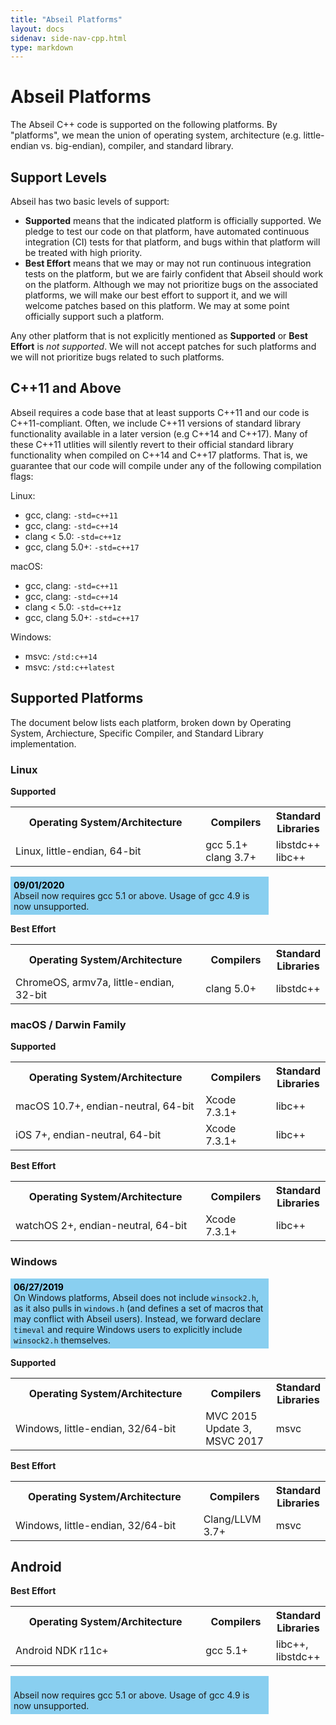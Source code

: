 ```yaml
---
title: "Abseil Platforms"
layout: docs
sidenav: side-nav-cpp.html
type: markdown
---
```


# Abseil Platforms

The Abseil C++ code is supported on the following platforms. By "platforms",
we mean the union of operating system, architecture (e.g. little-endian vs.
big-endian), compiler, and standard library.

## Support Levels

Abseil has two basic levels of support:

<ul>
  <li><b>Supported</b> means that the indicated platform is officially
  supported. We pledge to test our code on that platform, have automated
  continuous integration (CI) tests for that platform, and bugs within that
  platform will be treated with high priority.</li>
  <li><b>Best Effort</b> means that we may or may not run continuous integration
  tests on the platform, but we are fairly confident that Abseil should work on
  the platform. Although we may not prioritize bugs on the associated platforms,
  we will make our best effort to support it, and we will welcome patches based
  on this platform. We may at some point officially support such a
  platform.</li>
</ul>

Any other platform that is not explicitly mentioned as **Supported** or
**Best Effort** is *not supported*. We will not accept patches for such
platforms and we will not prioritize bugs related to such platforms.

## C++11 and Above

Abseil requires a code base that at least supports C++11 and our code is
C++11-compliant. Often, we include C++11 versions of standard library
functionality available in a later version (e.g C++14 and C++17). Many of these
C++11 utlities will silently revert to their official standard library
functionality when compiled on C++14 and C++17
platforms. That is, we guarantee that our code will compile under any of the
following compilation flags:

Linux:

* gcc, clang: `-std=c++11`
* gcc, clang: `-std=c++14`
* clang < 5.0: `-std=c++1z`
* gcc, clang 5.0+: `-std=c++17`

macOS:

* gcc, clang: `-std=c++11`
* gcc, clang: `-std=c++14`
* clang < 5.0: `-std=c++1z`
* gcc, clang 5.0+: `-std=c++17`

Windows:

* msvc: `/std:c++14`
* msvc: `/std:c++latest`

## Supported Platforms

The document below lists each platform, broken down by Operating System,
Archiecture, Specific Compiler, and Standard Library implementation.

### Linux

**Supported**

<table width="80%">
  <col width="360">
  <col width="120">
  <tbody>
    <tr>
      <th>Operating System/Architecture</th>
      <th>Compilers</th>
      <th>Standard Libraries</th>
    </tr>
    <tr>
      <td>Linux, little-endian, 64-bit</td>
      <td>gcc 5.1+<br/>clang 3.7+</td>
      <td>libstdc++<br/>libc++</td>
    </tr>
  </tbody>
</table>

<p style="background-color: #89CFF0; padding: 5px; width: 80%;" id="id09012020">
<br/>
Abseil now requires gcc 5.1 or above. Usage of gcc 4.9 is now unsupported.
</p>

**Best Effort**

<table width="80%">
  <col width="360">
  <col width="120">
  <tbody>
    <tr>
      <th>Operating System/Architecture</th>
      <th>Compilers</th>
      <th>Standard Libraries</th>
    </tr>
    <tr>
      <td>ChromeOS, armv7a, little-endian, 32-bit</td>
      <td>clang 5.0+</td>
      <td>libstdc++</td>
    </tr>
  </tbody>
</table>

### macOS / Darwin Family

**Supported**

<table width="80%">
  <col width="360">
  <col width="120">
  <tbody>
    <tr>
      <th>Operating System/Architecture</th>
      <th>Compilers</th>
      <th>Standard Libraries</th>
    </tr>
    <tr>
      <td>macOS 10.7+, endian-neutral, 64-bit</td>
      <td>Xcode 7.3.1+</td>
      <td>libc++</td>
    </tr>
    <tr>
      <td>iOS 7+, endian-neutral, 64-bit</td>
      <td>Xcode 7.3.1+</td>
      <td>libc++</td>
    </tr>
  </tbody>
</table>

**Best Effort**

<table width="80%">
  <col width="360">
  <col width="120">
  <tbody>
    <tr>
      <th>Operating System/Architecture</th>
      <th>Compilers</th>
      <th>Standard Libraries</th>
    </tr>
    <tr>
      <td>watchOS 2+, endian-neutral, 64-bit</td>
      <td>Xcode 7.3.1+</td>
      <td>libc++</td>
    </tr>
  </tbody>
</table>

### Windows

<p style="background-color: #89CFF0; padding: 5px; width: 80%;" id="id06272019">
<br/>
On Windows platforms, Abseil does not include <code>winsock2.h</code>, as it
also pulls in <code>windows.h</code> (and defines a set of macros that may
conflict with Abseil users). Instead, we forward declare <code>timeval</code>
and require Windows users to explicitly include <code>winsock2.h</code>
themselves.
</p>

**Supported**

<table width="80%">
  <col width="360">
  <col width="120">
  <tbody>
    <tr>
      <th>Operating System/Architecture</th>
      <th>Compilers</th>
      <th>Standard Libraries</th>
    </tr>
    <tr>
      <td>Windows, little-endian, 32/64-bit</td>
      <td>MVC 2015 Update 3, MSVC 2017</td>
      <td>msvc</td>
    </tr>
  </tbody>
</table>

**Best Effort**

<table width="80%">
  <col width="360">
  <col width="120">
  <tbody>
    <tr>
      <th>Operating System/Architecture</th>
      <th>Compilers</th>
      <th>Standard Libraries</th>
    </tr>
    <tr>
      <td>Windows, little-endian, 32/64-bit</td>
      <td>Clang/LLVM 3.7+</td>
      <td>msvc</td>
    </tr>
  </tbody>
</table>

## Android

**Best Effort**

<table width="80%">
  <col width="360">
  <col width="120">
  <tbody>
    <tr>
      <th>Operating System/Architecture</th>
      <th>Compilers</th>
      <th>Standard Libraries</th>
    </tr>
    <tr>
      <td>Android NDK r11c+</td>
      <td>gcc 5.1+</td>
      <td>libc++, libstdc++</td>
    </tr>
  </tbody>
</table>

<p style="background-color: #89CFF0; padding: 5px; width: 80%;" id="id08192019">
<br/>
Abseil now requires gcc 5.1 or above. Usage of gcc 4.9 is now unsupported.
</p>

<!-- Styles for dated updates/changes to platform support -->
<style>#id06272019:before { content: "06/27/2019";font-weight:bold; color:black}</style>
<style>#id09012020:before { content: "09/01/2020";font-weight:bold; color:black}</style>
